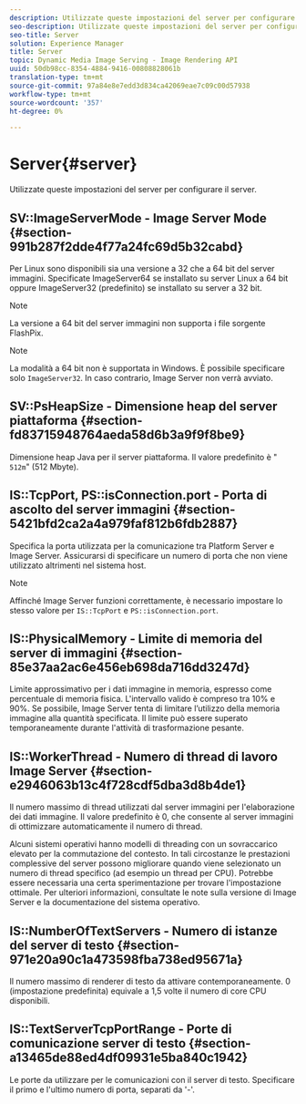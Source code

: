```yaml
---
description: Utilizzate queste impostazioni del server per configurare il server.
seo-description: Utilizzate queste impostazioni del server per configurare il server.
seo-title: Server
solution: Experience Manager
title: Server
topic: Dynamic Media Image Serving - Image Rendering API
uuid: 50db98cc-8354-4884-9416-00808828061b
translation-type: tm+mt
source-git-commit: 97a84e8e7edd3d834ca42069eae7c09c00d57938
workflow-type: tm+mt
source-wordcount: '357'
ht-degree: 0%

---
```



# Server{#server}

Utilizzate queste impostazioni del server per configurare il server.

## SV::ImageServerMode - Image Server Mode {#section-991b287f2dde4f77a24fc69d5b32cabd}

Per Linux sono disponibili sia una versione a 32 che a 64 bit del server immagini. Specificate ImageServer64 se installato su server Linux a 64 bit oppure ImageServer32 (predefinito) se installato su server a 32 bit.

>[!NOTE]
>
>La versione a 64 bit del server immagini non supporta i file sorgente FlashPix.

>[!NOTE]
>
>La modalità a 64 bit non è supportata in Windows. È possibile specificare solo `ImageServer32`. In caso contrario, Image Server non verrà avviato.

## SV::PsHeapSize - Dimensione heap del server piattaforma {#section-fd83715948764aeda58d6b3a9f9f8be9}

Dimensione heap Java per il server piattaforma. Il valore predefinito è &quot; `512m`&quot; (512 Mbyte).

## IS::TcpPort, PS::isConnection.port - Porta di ascolto del server immagini {#section-5421bfd2ca2a4a979faf812b6fdb2887}

Specifica la porta utilizzata per la comunicazione tra Platform Server e Image Server. Assicurarsi di specificare un numero di porta che non viene utilizzato altrimenti nel sistema host.

>[!NOTE]
>
>Affinché Image Server funzioni correttamente, è necessario impostare lo stesso valore per `IS::TcpPort` e `PS::isConnection.port`.

## IS::PhysicalMemory - Limite di memoria del server di immagini {#section-85e37aa2ac6e456eb698da716dd3247d}

Limite approssimativo per i dati immagine in memoria, espresso come percentuale di memoria fisica. L&#39;intervallo valido è compreso tra 10% e 90%. Se possibile, Image Server tenta di limitare l’utilizzo della memoria immagine alla quantità specificata. Il limite può essere superato temporaneamente durante l&#39;attività di trasformazione pesante.

## IS::WorkerThread - Numero di thread di lavoro Image Server {#section-e2946063b13c4f728cdf5dba3d8b4de1}

Il numero massimo di thread utilizzati dal server immagini per l&#39;elaborazione dei dati immagine. Il valore predefinito è 0, che consente al server immagini di ottimizzare automaticamente il numero di thread.

Alcuni sistemi operativi hanno modelli di threading con un sovraccarico elevato per la commutazione del contesto. In tali circostanze le prestazioni complessive del server possono migliorare quando viene selezionato un numero di thread specifico (ad esempio un thread per CPU). Potrebbe essere necessaria una certa sperimentazione per trovare l&#39;impostazione ottimale. Per ulteriori informazioni, consultate le note sulla versione di Image Server e la documentazione del sistema operativo.

## IS::NumberOfTextServers - Numero di istanze del server di testo {#section-971e20a90c1a473598fba738ed95671a}

Il numero massimo di renderer di testo da attivare contemporaneamente. 0 (impostazione predefinita) equivale a 1,5 volte il numero di core CPU disponibili.

## IS::TextServerTcpPortRange - Porte di comunicazione server di testo {#section-a13465de88ed4df09931e5ba840c1942}

Le porte da utilizzare per le comunicazioni con il server di testo. Specificare il primo e l&#39;ultimo numero di porta, separati da &#39;-&#39;.
